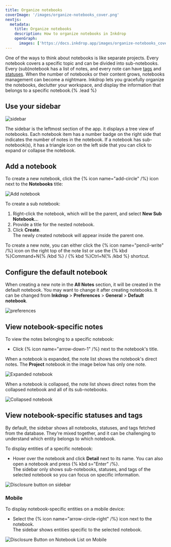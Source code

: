 ```yaml
---
title: Organize notebooks
coverImage: '/images/organize-notebooks_cover.png'
nextjs:
  metadata:
    title: Organize notebooks
    description: How to organize notebooks in Inkdrop
    openGraph:
      images: ['https://docs.inkdrop.app/images/organize-notebooks_cover.png']
---
```


One of the ways to think about notebooks is like separate projects. Every notebook covers a specific topic and can be divided into sub-notebooks. Every (sub)notebook has a list of notes, and every note can have [tags](/reference/write-notes#tag-notes) and [statuses](/reference/note-statuses). When the number of notebooks or their content grows, notebooks management can become a nightmare.
Inkdrop lets you gracefully organize the notebooks, declutter your workspace, and display the information that belongs to a specific notebook.{% .lead %}

## Use your sidebar

![sidebar](/images/organize-notebooks_sidebar.png)

The sidebar is the leftmost section of the app.
it displays a tree view of notebooks.
Each notebook item has a number badge on the right side that indicates the number of notes in the notebook.
If a notebook has sub-notebook(s), it has a triangle icon on the left side that you can click to expand or collapse the notebook.

## Add a notebook

To create a new notebook, click the {% icon name="add-circle" /%} icon next to the **Notebooks** title:

![Add notebook](/images/organize-notebooks_add.png)

To create a sub notebook:

1. Right-click the notebook, which will be the parent, and select **New Sub Notebook..**.
2. Provide a title for the nested notebook.
3. Click **Create**.  
   The newly created notebook will appear inside the parent one.

To create a new note, you can either click the {% icon name="pencil-write" /%} icon on the right top of the note list or use the {% kbd %}Command+N{% /kbd %} / {% kbd %}Ctrl+N{% /kbd %} shortcut.

## Configure the default notebook

When creating a new note in the **All Notes** section, it will be created in the default notebook.
You may want to change it after creating notebooks.
It can be changed from **Inkdrop** > **Preferences** > **General** > **Default notebook**.

![preferences](/images/organize-notebooks_default-notebook.png)

## View notebook-specific notes

To view the notes belonging to a specific notebook:

- Click {% icon name="arrow-down-1" /%} next to the notebook's title.

When a notebook is expanded, the note list shows the notebook's direct notes. The **Project** notebook in the image below has only one note.

![Expanded notebook](/images/organize-notebooks_notebook_expanded.png)

When a notebook is collapsed, the note list shows direct notes from the collapsed notebook and all of its sub-notebooks.

![Collapsed notebook](/images/organize-notebooks_notebook_collapsed.png)

## View notebook-specific statuses and tags

By default, the sidebar shows all notebooks, statuses, and tags fetched from the database.
They're mixed together, and it can be challenging to understand which entity belongs to which notebook.

To display entities of a specific notebook:

- Hover over the notebook and click **Detail** next to its name. You can also open a notebook and press {% kbd s="Enter" /%}.  
  The sidebar only shows sub-notebooks, statuses, and tags of the selected notebook so you can focus on specific information.

![Disclosure button on sidebar](/images/notebook_detail.png)

### Mobile

To display notebook-specific entities on a mobile device:

- Select the {% icon name="arrow-circle-right" /%} icon next to the notebook.  
  The sidebar shows entities specific to the selected notebook.

![Disclosure Button on Notebook List on Mobile](/images/organize-notebooks_sidebar-mobile.png)
